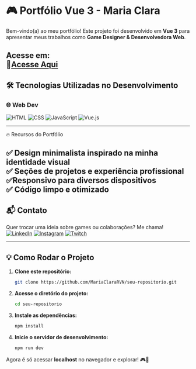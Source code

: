 # 🎮 Portfólio Vue 3 - Maria Clara

Bem-vindo(a) ao meu portfólio! Este projeto foi desenvolvido em **Vue 3** para apresentar meus trabalhos como **Game Designer & Desenvolvedora Web**.

## Acesse em: <br> 🔗[Acesse Aqui](https://portifolio-five-fawn.vercel.app/)

## 🛠️ Tecnologias Utilizadas no Desenvolvimento

### 🌐 Web Dev
![HTML](https://img.shields.io/badge/HTML5-E34F26?style=for-the-badge&logo=html5&logoColor=white) 
![CSS](https://img.shields.io/badge/CSS3-1572B6?style=for-the-badge&logo=css3&logoColor=white) 
![JavaScript](https://img.shields.io/badge/JavaScript-F7DF1E?style=for-the-badge&logo=javascript&logoColor=black) 
![Vue.js](https://img.shields.io/badge/Vue.js-4FC08D?style=for-the-badge&logo=vue.js&logoColor=white) 

---

🔥 Recursos do Portfólio

✅ Design minimalista inspirado na minha identidade visual <br>
✅ Seções de projetos e experiência profissional <br>
✅Responsivo para diversos dispositivos <br>
✅ Código limpo e otimizado
---

## 📬 Contato
Quer trocar uma ideia sobre games ou colaborações? Me chama!  
[![LinkedIn](https://img.shields.io/badge/LinkedIn-0077B5?style=for-the-badge&logo=linkedin&logoColor=white)](https://www.linkedin.com/in/maria-clara-rezende-vianna-2198491b8/)  [![Instagram](https://img.shields.io/badge/Instagram-E4405F?style=for-the-badge&logo=instagram&logoColor=white)](https://www.instagram.com/why_clarinharv/)  [![Twitch](https://img.shields.io/badge/Twitch-9146FF?style=for-the-badge&logo=twitch&logoColor=white)](https://www.twitch.tv/why_clararv)   

---

## 💡 Como Rodar o Projeto

1. **Clone este repositório:**
   ```sh
   git clone https://github.com/MariaClaraRVN/seu-repositorio.git
   ```
2. **Acesse o diretório do projeto:**
   ```sh
   cd seu-repositorio
   ```
3. **Instale as dependências:**
   ```sh
   npm install
   ```
4. **Inicie o servidor de desenvolvimento:**
   ```sh
   npm run dev
   ```

Agora é só acessar **localhost** no navegador e explorar! 🎮🚀

